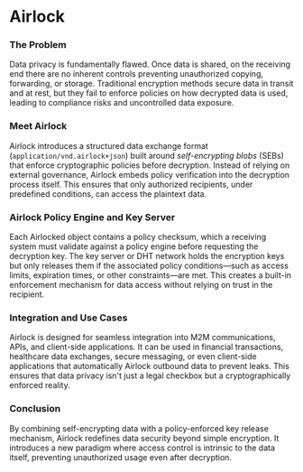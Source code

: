 # Airlock

### The Problem
Data privacy is fundamentally flawed. Once data is shared, on the receiving end there are no inherent controls preventing unauthorized copying, forwarding, or storage. Traditional encryption methods secure data in transit and at rest, but they fail to enforce policies on how decrypted data is used, leading to compliance risks and uncontrolled data exposure.

### Meet Airlock
Airlock introduces a structured data exchange format (`application/vnd.airlock+json`) built around *self-encrypting blobs* (SEBs) that enforce cryptographic policies before decryption. Instead of relying on external governance, Airlock embeds policy verification into the decryption process itself. This ensures that only authorized recipients, under predefined conditions, can access the plaintext data.

### Airlock Policy Engine and Key Server
Each Airlocked object contains a policy checksum, which a receiving system must validate against a policy engine before requesting the decryption key. The key server or DHT network holds the encryption keys but only releases them if the associated policy conditions—such as access limits, expiration times, or other constraints—are met. This creates a built-in enforcement mechanism for data access without relying on trust in the recipient.

### Integration and Use Cases
Airlock is designed for seamless integration into M2M communications, APIs, and client-side applications. It can be used in financial transactions, healthcare data exchanges, secure messaging, or even client-side applications that automatically Airlock outbound data to prevent leaks. This ensures that data privacy isn't just a legal checkbox but a cryptographically enforced reality.

### Conclusion
By combining self-encrypting data with a policy-enforced key release mechanism, Airlock redefines data security beyond simple encryption. It introduces a new paradigm where access control is intrinsic to the data itself, preventing unauthorized usage even after decryption.
